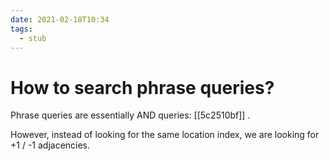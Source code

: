 ```yaml
---
date: 2021-02-18T10:34
tags: 
  - stub
---
```


# How to search phrase queries?

Phrase queries are essentially AND queries: [[5c2510bf]] .

However, instead of looking for the same location index, we are looking for +1 / -1 adjacencies.
